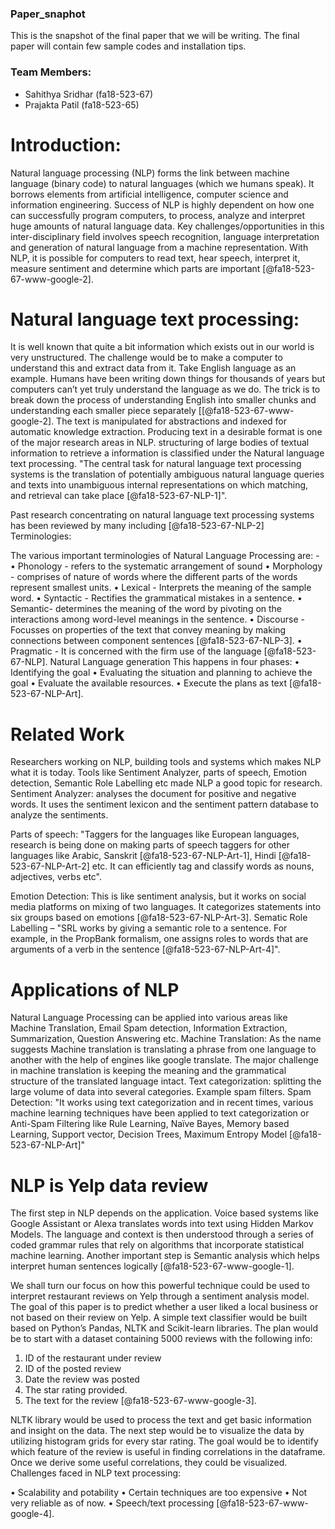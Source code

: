 
### Paper_snaphot

This is the snapshot of the final paper that we will be writing. The final paper will contain few sample codes and installation tips.

### Team Members:

  - Sahithya Sridhar (fa18-523-67)
  - Prajakta Patil (fa18-523-65)
  
# Introduction:
Natural language processing (NLP) forms the link between machine language (binary code) to natural languages (which we humans speak). It borrows elements from artificial intelligence, computer science and information engineering. Success of NLP is highly dependent on how one can successfully program computers, to process, analyze and interpret huge amounts of natural language data. Key challenges/opportunities in this inter-disciplinary field involves speech recognition, language interpretation and generation of natural language from a machine representation. With NLP, it is possible for computers to read text, hear speech, interpret it, measure sentiment and determine which parts are important [@fa18-523-67-www-google-2].

# Natural language text processing:

It is well known that quite a bit information which exists out in our world is very unstructured. The challenge would be to make a computer to understand this and extract data from it. Take English language as an example. Humans have been writing down things for thousands of years but computers can’t yet truly understand the language as we do. The trick is to break down the process of understanding English into smaller chunks and understanding each smaller piece separately [[@fa18-523-67-www-google-2].
The text is manipulated for abstractions and indexed for automatic knowledge extraction. Producing text in a desirable format is one of the major research areas in NLP. structuring of large bodies of textual information to retrieve a information is classified under the Natural language text processing. "The central task for natural language text processing systems is the translation of potentially ambiguous natural language queries and texts into unambiguous internal representations on which matching, and retrieval can take place [@fa18-523-67-NLP-1]".

Past research concentrating on natural language text processing systems has been reviewed by many including [@fa18-523-67-NLP-2]
Terminologies:

The various important terminologies of Natural Language Processing are: -
•	Phonology - refers to the systematic arrangement of sound
•	Morphology - comprises of nature of words where the different parts of the words represent smallest units.
•	Lexical - Interprets the meaning of the sample word.
•	Syntactic - Rectifies the grammatical mistakes in a sentence.
•	Semantic- determines the meaning of the word by pivoting on the interactions among word-level meanings in the sentence.
•	Discourse - Focusses on properties of the text that convey meaning by making connections between component sentences [@fa18-523-67-NLP-3].
•	Pragmatic - It is concerned with the firm use of the language [@fa18-523-67-NLP]. 
Natural Language generation
This happens in four phases:
•	Identifying the goal
•	Evaluating the situation and planning to achieve the goal
•	Evaluate the available resources.
•	Execute the plans as text [@fa18-523-67-NLP-Art].

# Related Work

Researchers working on NLP, building tools and systems which makes NLP what it is today. Tools like Sentiment Analyzer, parts of speech, Emotion detection, Semantic Role Labelling etc made NLP a good topic for research.
Sentiment Analyzer: analyses the document for positive and negative words. It uses the sentiment lexicon and the sentiment pattern database to analyze the sentiments.

Parts of speech: "Taggers for the languages like European languages, research is being done on making parts of speech taggers for other languages like Arabic, Sanskrit [@fa18-523-67-NLP-Art-1], Hindi [@fa18-523-67-NLP-Art-2] etc. It can efficiently tag and classify words as nouns, adjectives, verbs etc". 

Emotion Detection: This is like sentiment analysis, but it works on social media platforms on mixing of two languages. It categorizes statements into six groups based on emotions [@fa18-523-67-NLP-Art-3].
Sematic Role Labelling – "SRL works by giving a semantic role to a sentence. For example, in the PropBank formalism, one assigns roles to words that are arguments of a verb in the sentence [@fa18-523-67-NLP-Art-4]".

# Applications of NLP

Natural Language Processing can be applied into various areas like Machine Translation, Email Spam detection, Information Extraction, Summarization, Question Answering etc.
Machine Translation: As the name suggests Machine translation is translating a phrase from one language to another with the help of engines like google translate. The major challenge in machine translation is keeping the meaning and the grammatical structure of the translated language intact.
Text categorization: splitting the large volume of data into several categories. Example spam filters.
Spam Detection: "It works using text categorization and in recent times, various machine learning techniques have been applied to text categorization or Anti-Spam Filtering like Rule Learning, Naïve Bayes, Memory based Learning, Support vector, Decision Trees, Maximum Entropy Model [@fa18-523-67-NLP-Art]"

# NLP is Yelp data review

The first step in NLP depends on the application. Voice based systems like Google Assistant or Alexa translates words into text using Hidden Markov Models. The language and context is then understood through a series of coded grammar rules that rely on algorithms that incorporate statistical machine learning. Another important step is Semantic analysis which helps interpret human sentences logically [@fa18-523-67-www-google-1]. 

We shall turn our focus on how this powerful technique could be used to interpret restaurant reviews on Yelp through a sentiment analysis model. The goal of this paper is to predict whether a user liked a local business or not based on their review on Yelp. A simple text classifier would be built based on Python’s Pandas, NLTK and Scikit-learn libraries. The plan would be to start with a dataset containing 5000 reviews with the following info:

1.	ID of the restaurant under review
2.	ID of the posted review
3.	Date the review was posted
4.	The star rating provided.
5.	The text for the review [@fa18-523-67-www-google-3].

NLTK library would be used to process the text and get basic information and insight on the data. The next step would be to visualize the data by utilizing histogram grids for every star rating. The goal would be to identify which feature of the review is useful in finding correlations in the dataframe. Once we derive some useful correlations, they could be visualized.
Challenges faced in NLP text processing:

•	Scalability and potability
•	Certain techniques are too expensive
•	Not very reliable as of now.
•	Speech/text processing [@fa18-523-67-www-google-4].




